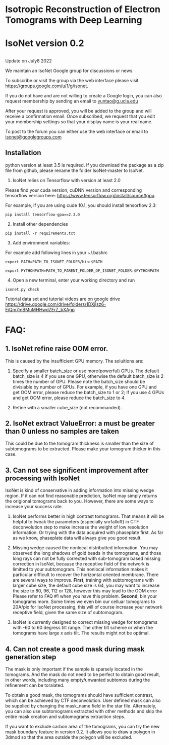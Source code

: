 # Isotropic Reconstruction of Electron Tomograms with Deep Learning
# IsoNet version 0.2

##
Update on July8 2022

We maintain an IsoNet Google group for discussions or news.

To subscribe or visit the group via the web interface please visit https://groups.google.com/u/1/g/isonet. 

If you do not have and are not willing to create a Google login, you can also request membership by sending an email to yuntao@g.ucla.edu

After your request is approved, you will be added to the group and will receive a confirmation email. Once subscribed, we request that you edit your membership settings so that your display name is your real name. 

To post to the forum you can either use the web interface or email to isonet@googlegroups.com


## Installation
python version at least 3.5 is required. If you download the package as a zip file from github, please rename the folder IsoNet-master to IsoNet.

1.  IsoNet relies on Tensorflow with version at least 2.0

Please find your cuda version, cuDNN version and corresponding tensorflow version here: https://www.tensorflow.org/install/source#gpu. 

For example, if you are using cude 10.1, you should install tensorflow 2.3:
```
pip install tensorflow-gpu==2.3.0
```

2.  Install other dependencies

```
pip install -r requirements.txt
```
3.  Add environment variables: 

For example add following lines in your ~/.bashrc
```
export PATH=PATH_TO_ISONET_FOLDER/bin:$PATH 

export PYTHONPATH=PATH_TO_PARENT_FOLDER_OF_ISONET_FOLDER:$PYTHONPATH 
```
4. Open a new terminal, enter your working directory and run 
```
isonet.py check
```

Tutorial data set and tutorial videos are on google drive https://drive.google.com/drive/folders/1DXjIsz6-EiQm7mBMuMHHwdZErZ_bXAgp

# FAQ:
## 1. IsoNet refine raise OOM error.

This is caused by the insufficient GPU memory.
The soluitions are:
1. Specify a smaller batch\_size or use more(powerful) GPUs. The default batch\_size is 4 if you use one GPU, otherwise the default batch\_size is 2 times the number of GPU. Please note the batch_size should be divisiable by number of GPUs.
For example, if you have one GPU and get OOM error, please reduce the batch\_size to 1 or 2; If you use 4 GPUs and get OOM error, please reduce the batch\_size to 4.

2. Refine with a smaller cube\_size (not recommanded).

## 2.  IsoNet extract ValueError: a must be greater than 0 unless no samples are taken
This could be due to the tomogram thickness is smaller than the size of subtomograms to be extracted. Please make your tomogram thicker in this case.

## 3. Can not see significent improvement after processing with IsoNet
IsoNet is kind of conservative in adding information into missing wedge region. If it can not find reasonable prediction, IsoNet may simply returns the origional tomograms back to you. 
However, there are some ways to increase your success rate.
1. IsoNet performs better in high contrast tomograms. That means it will be helpful to tweak the parameters (especially snrfalloff) in CTF deconvolution step to make increase the weight of low resolution information. Or trying with the data acquired with phaseplate first. As far as we know, phaseplate data will always give you good result.

2. Missing wedge caused the nonlocal distributted information. You may observed the long shadows of gold beads in the tomograms, and those long rays can not be fully corrected with sub-tomogram based missing correction in IsoNet, because the receptive field of the network is limitted to your subtomogram. This nonlocal information makes it particular difficult to recover the horizontal oriented membrane. There are several ways to improve. **First**, training with subtomograms with larger  cube size, the default cube size is 64, you may want to increase the size to 80, 96, 112 or 128, however this may lead to the OOM error Please refer to FAQ #1 when you have this problem. **Second**, bin your tomograms more. Some times we even bin our celluar tomograms to 20A/pix for IsoNet processing, this will of course increase your network receptive field, given the same size of subtomogram. 

3. IsoNet is currently designed to correct missing wedge for tomograms with -60 to 60 degress tilt range. The other tilt scheme or when the tomograms have large x axis tilt. The results might not be optimal. 
## 4. Can not create a good mask during mask generation step
The mask is only important if the sample is sparsely located in the tomograms. And the mask do not need to be perfect to obtain good result, in other words, including many empty/unwanted subtomos during the refinement can be toralated. 

To obtain a good mask, the tomograms should have sufficient contrast, which can be achieved by CTF deconvolution. User defined mask can also be supplied by changing the mask_name field in the star file. Alternately, you can also use subtomograms extracted with other methods and skip the entire mask creation and subtomograms extraction steps.

If you want to exclude carbon area of the tomograms, you can try the new mask boundary feature in version 0.2. It allows you to draw a polygon in 3dmod so that the area outside the polygon will be excluded.
